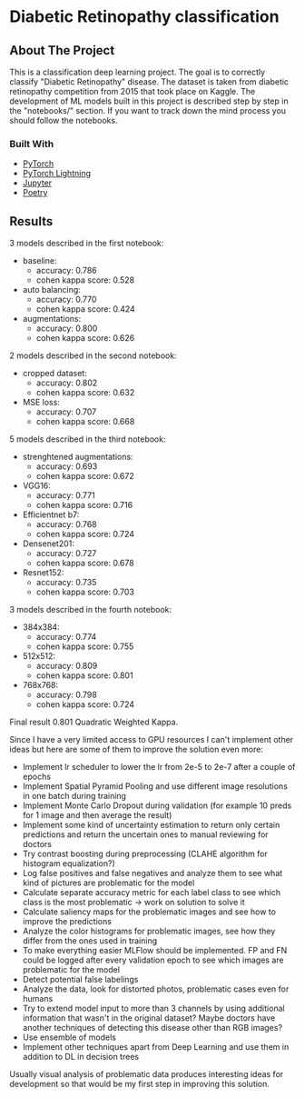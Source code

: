 <div id="top"></div>

# Diabetic Retinopathy classification

## About The Project

This is a classification deep learning project. The goal is to correctly classify "Diabetic Retinopathy" disease. The dataset is taken from diabetic retinopathy competition from 2015 that took place on Kaggle. The development of ML models built in this project is described step by step in the "notebooks/" section. If you want to track down the mind process you should follow the notebooks.

### Built With

* [PyTorch](https://pytorch.org/)
* [PyTorch Lightning](https://www.pytorchlightning.ai/)
* [Jupyter](https://jupyter.org/)
* [Poetry](https://python-poetry.org/)

## Results

3 models described in the first notebook:
* baseline:
    * accuracy: 0.786
    * cohen kappa score: 0.528
* auto balancing:
    * accuracy: 0.770
    * cohen kappa score: 0.424
* augmentations:
    * accuracy: 0.800
    * cohen kappa score: 0.626

2 models described in the second notebook:
* cropped dataset:
    * accuracy: 0.802
    * cohen kappa score: 0.632
* MSE loss:
    * accuracy: 0.707
    * cohen kappa score: 0.668

5 models described in the third notebook:
* strenghtened augmentations:
    * accuracy: 0.693
    * cohen kappa score: 0.672
* VGG16:
    * accuracy: 0.771
    * cohen kappa score: 0.716
* Efficientnet b7:
    * accuracy: 0.768
    * cohen kappa score: 0.724
* Densenet201:
    * accuracy: 0.727
    * cohen kappa score: 0.678
* Resnet152:
    * accuracy: 0.735
    * cohen kappa score: 0.703

3 models described in the fourth notebook:
* 384x384:
    * accuracy: 0.774
    * cohen kappa score: 0.755
* 512x512:
    * accuracy: 0.809
    * cohen kappa score: 0.801
* 768x768:
    * accuracy: 0.798
    * cohen kappa score: 0.724

Final result 0.801 Quadratic Weighted Kappa.

Since I have a very limited access to GPU resources I can't implement other ideas but here are some of them to improve the solution even more:
* Implement lr scheduler to lower the lr from 2e-5 to 2e-7 after a couple of epochs
* Implement Spatial Pyramid Pooling and use different image resolutions in one batch during training
* Implement Monte Carlo Dropout during validation (for example 10 preds for 1 image and then average the result)
* Implement some kind of uncertainty estimation to return only certain predictions and return the uncertain ones to manual reviewing for doctors
* Try contrast boosting during preprocessing (CLAHE algorithm for histogram equalization?)
* Log false positives and false negatives and analyze them to see what kind of pictures are problematic for the model
* Calculate separate accuracy metric for each label class to see which class is the most problematic -> work on solution to solve it
* Calculate saliency maps for the problematic images and see how to improve the predictions
* Analyze the color histograms for problematic images, see how they differ from the ones used in training
* To make everything easier MLFlow should be implemented. FP and FN could be logged after every validation epoch to see which images are problematic for the model
* Detect potential false labelings
* Analyze the data, look for distorted photos, problematic cases even for humans
* Try to extend model input to more than 3 channels by using additional information that wasn't in the original dataset? Maybe doctors have another techniques of detecting this disease other than RGB images?
* Use ensemble of models
* Implement other techniques apart from Deep Learning and use them in addition to DL in decision trees

Usually visual analysis of problematic data produces interesting ideas for development so that would be my first step in improving this solution.
